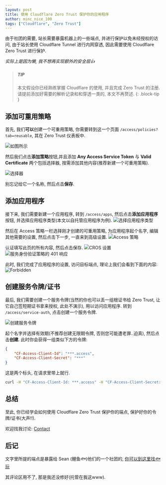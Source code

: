 ```yaml
---
layout: post
title: 使用 Cloudflare Zero Trust 保护你的应用程序
author: minc_nice_100
tags: ["Cloudflare", "Zero Trust"]
---
```


由于社团的需要, 站长需要暴露机器上的一些端点, 并进行保护以免未经授权的访问, 由于站长使用 Cloudflare Tunnel 进行内网穿透, 因此需要使用 Cloudflare Zero Trust 进行保护.

*实际上是因为懒, 我不想再实现额外的安全层👍*

> ##### TIP
>
> 本文假设你已经熟练掌握 Cloudflare 的使用, 并且完成 Zero Trust 的注册.
> 请提前添加好需要的解析记录和和穿透一类的, 本文不再赘述.
{: .block-tip }

## 添加可重用策略
首先, 我们**可以**创建一个可重用策略, 你需要转到这一个页面 `/access/policies?tab=reusable`, 其在 Zero Trust 仪表板中.

![如图所示](https://bucket.itedev.com/blog/782b6185b46d4ef39a652b8af05f0f10.avif)

然后我们点击**添加策略**按钮,并且添加 **Any Access Service Token** 与 **Valid Certificate** 两个包括选择器, 按需添加其他内容(推荐新建一个可重用策略).

![选择器](https://bucket.itedev.com/blog/9403b1bd5102498e8222ffa355514ec6.avif)

别忘记给它一个名称, 然后点击**保存**.

## 添加应用程序
接下来, 我们需要新建一个应用程序, 转到 `/access/apps`, 然后点击**添加应用程序**按钮, 并选择应用程序类型(本文以自托管应用程序为例).
![选择应用程序类型](https://bucket.itedev.com/blog/e14e870f86c4455e914e10451438bb61.avif)

然后在 Access 策略一栏选择刚才创建的可重用策略, 为应用程序起个名字, 编辑其他需要的设置, 然后点击下一步, 一直来到高级设置.
![Access 策略](https://bucket.itedev.com/blog/976e2983923843b9b5a6967256657c44.avif)

认证填写此页的所有内容, 然后点击保存. 
![CROS 设置](https://bucket.itedev.com/blog/38ad0d1fef2a4c388cb072ad4ec512f9.avif) 
![服务身份验证策略的 401 响应](https://bucket.itedev.com/blog/6b54714e241940b6ad971b1039e323ab.avif)

此时, 我们完成了应用程序的设置, 访问目标端点, 理论上我们会看到下面的内容:
![Forbidden](https://bucket.itedev.com/blog/08f51da60ece434d9a8d3ec369663800.avif)

## 创建服务令牌/证书
最后, 我们需要创建一个服务令牌(当然的你也可以丢一组根证书给 Zero Trust, 让它自己签短期证书拿来授权, 此处不演示), 用以访问应用程序.
转到 `/access/service-auth`, 点击创建一个服务令牌.

![创建服务令牌](https://bucket.itedev.com/blog/5ed17af7beeb41f393c6b42ebb986fd4.avif)

起个名字并选择有效期(不推荐创建无限期令牌, 否则您可能遭老罪..迫真), 然后点击**创建**.
此时你会获得一组类似下方的令牌:
```json
{
    "CF-Access-Client-Id": "***.access",
    "CF-Access-Client-Secret": "***"
}
```

这是两个标头, 在请求里带上就行.
```bash
curl -H "CF-Access-Client-Id: ***.access" -H "CF-Access-Client-Secret: ***" https://example.com/api/endpoint
```

## 总结
至此, 你已经学会如何使用 Cloudflare Zero Trust 保护你的端点, 保护好你的令牌/证书(大声!!).

欢迎找我讨论: [Contact](/pages/contact/)

## 后记
文字里所提的端点是暴露给 Sean (鲤鱼🐟)他们的一个社团的, [你可以到这里找🐟玩](https://makabaka1880.xyz/)

其评论区用不了, 那是我还没修好(托管在我这www).